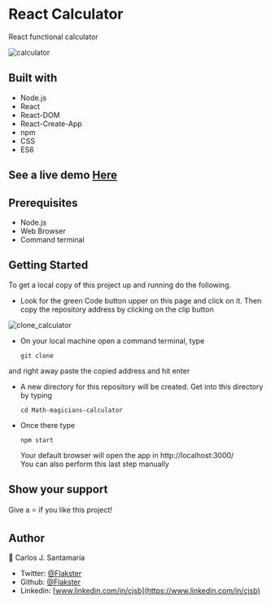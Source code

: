 # React Calculator
React functional calculator

![calculator](https://user-images.githubusercontent.com/53324035/107271922-ec3c4980-6a1a-11eb-82b3-402cc5254117.png)

## Built with 

  * Node.js
  * React
  * React-DOM
  * React-Create-App
  * npm
  * CSS
  * ES6

## See a live demo [Here](https://flakster-calculator.herokuapp.com/)

## Prerequisites

  * Node.js
  * Web Browser
  * Command terminal

## Getting Started

To get a local copy of this project up and running do the following.

  * Look for the green Code button upper on this page and click on it. Then
    copy the repository address by clicking on the clip button
    
![clone_calculator](https://user-images.githubusercontent.com/53324035/108081218-b280c980-703e-11eb-863a-dfa9a3b9b99d.png)

  * On your local machine open a command terminal, type

    ```git clone``` 
    
  and right away paste the copied address and hit enter
    
  * A new directory for this repository will be created. Get into this directory
    by typing 

    ```cd Math-magicians-calculator``` 
  
  * Once there type 

    ```npm start```

    Your default browser will open the app in http://localhost:3000/  
    You can also perform this last step manually


## Show your support
Give a ⭐️ if you like this project!

## Author

👤 Carlos J. Santamaría

* Twitter: [@Flakster](https://twitter.com/Flakster )
* Github: [@Flakster](https://github.com/Flakster)
* Linkedin: [www.linkedin.com/in/cjsb](https://www.linkedin.com/in/cjsb)
